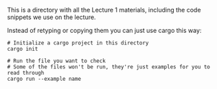 This is a directory with all the Lecture 1 materials, including the
code snippets we use on the lecture.

Instead of retyping or copying them you can just use cargo this way:
```
# Initialize a cargo project in this directory
cargo init

# Run the file you want to check
# Some of the files won't be run, they're just examples for you to read through
cargo run --example name
```
